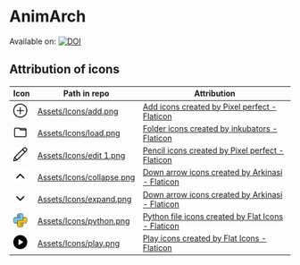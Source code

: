 # AnimArch
Available on:
[![DOI](https://zenodo.org/badge/214434156.svg)](https://doi.org/10.5281/zenodo.14714534)

## **Attribution of icons**
| Icon    | Path in repo | Attribution |
| -------- | ------- |  ------- |
| <img src="Assets/Icons/add.png" width=25 height=25> | [Assets/Icons/add.png](Assets/Icons/add.png) | <a href="https://www.flaticon.com/free-icons/add" title="add icons">Add icons created by Pixel perfect - Flaticon</a> |
| <img src="Assets/Icons/load.png" width=25 height=25> | [Assets/Icons/load.png](Assets/Icons/load.png) |  <a href="https://www.flaticon.com/free-icons/folder" title="folder icons">Folder icons created by inkubators - Flaticon</a> |
| <img src="Assets/Icons/edit 1.png" width=25 height=25> | [Assets/Icons/edit 1.png](<Assets/Icons/edit 1.png>) |  <a href="https://www.flaticon.com/free-icons/pencil" title="pencil icons">Pencil icons created by Pixel perfect - Flaticon</a> |
| <img src="Assets/Icons/collapse.png" width=25 height=25> | [Assets/Icons/collapse.png](Assets/Icons/collapse.png) | <a href="https://www.flaticon.com/free-icons/down-arrow" title="down arrow icons">Down arrow icons created by Arkinasi - Flaticon</a> |
| <img src="Assets/Icons/expand.png" width=25 height=25> | [Assets/Icons/expand.png](Assets/Icons/expand.png) | <a href="https://www.flaticon.com/free-icons/down-arrow" title="down arrow icons">Down arrow icons created by Arkinasi - Flaticon</a> |
| <img src="Assets/Icons/python.png" width=25 height=25> | [Assets/Icons/python.png](Assets/Icons/python.png) | <a href="https://www.flaticon.com/free-icons/python-file" title="python file icons">Python file icons created by Flat Icons - Flaticon</a> |
| <img src="Assets\Icons\play.png" width=25 height=25> | [Assets/Icons/play.png](Assets/Icons/play.png) | <a href="https://www.flaticon.com/free-icons/play" title="play icons">Play icons created by Flat Icons - Flaticon</a> |
